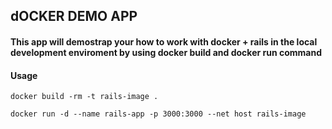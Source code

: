 ## dOCKER DEMO APP

#### This app will demostrap your how to work with docker + rails in the local development enviroment by using docker build and docker run command


#### Usage

```
docker build -rm -t rails-image .
```

```
docker run -d --name rails-app -p 3000:3000 --net host rails-image
```
